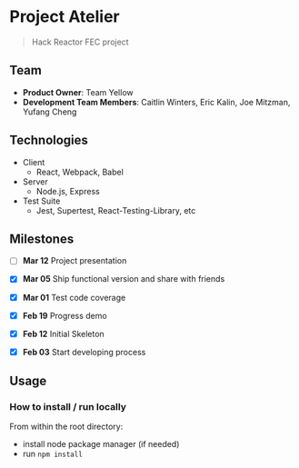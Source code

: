 # Project Atelier
  > Hack Reactor FEC project

## Team

  - __Product Owner__: Team Yellow
  - __Development Team Members__: Caitlin Winters, Eric Kalin, Joe Mitzman, Yufang Cheng

## Technologies

- Client
  - React, Webpack, Babel
- Server
  - Node.js, Express
- Test Suite
  - Jest, Supertest, React-Testing-Library, etc

## Milestones

-   [ ] **Mar 12** Project presentation
-   [x] **Mar 05** Ship functional version and share with friends
-   [x] **Mar 01** Test code coverage
-   [x] **Feb 19** Progress demo
-   [x] **Feb 12** Initial Skeleton
-   [x] **Feb 03** Start developing process


## Usage

### How to install / run locally

From within the root directory:
- install node package manager (if needed)
- run `npm install`